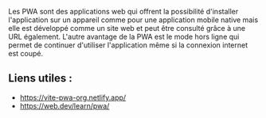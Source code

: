 Les PWA sont des applications web qui offrent la possibilité d'installer l'application sur un appareil comme pour une application mobile native mais elle est développé comme un site web et peut être consulté grâce à une URL également. L'autre avantage de la PWA est le mode hors ligne qui permet de continuer d'utiliser l'application même si la connexion internet est coupé. 

## Liens utiles :
- https://vite-pwa-org.netlify.app/
- https://web.dev/learn/pwa/
